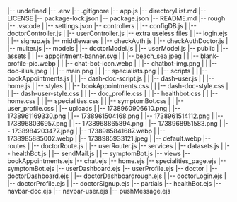 |-- undefined
    |-- .env
    |-- .gitignore
    |-- app.js
    |-- directoryList.md
    |-- LICENSE
    |-- package-lock.json
    |-- package.json
    |-- README.md
    |-- rough
    |-- .vscode
    |   |-- settings.json
    |-- controllers
    |   |-- configDB.js
    |   |-- doctorController.js
    |   |-- userController.js
    |-- extra useless files
    |   |-- login.ejs
    |   |-- signup.ejs
    |-- middlewares
    |   |-- checkAuth.js
    |   |-- checkAuthDoctor.js
    |   |-- multer.js
    |-- models
    |   |-- doctorModel.js
    |   |-- userModel.js
    |-- public
    |   |-- assets
    |   |   |-- appointment-banner.svg
    |   |   |-- beach_sea.jpeg
    |   |   |-- blank-profile-pic.webp
    |   |   |-- chat-bot-icon.webp
    |   |   |-- chatbot-img.png
    |   |   |-- doc-illus.jpeg
    |   |   |-- main.png
    |   |   |-- specialists.png
    |   |-- scripts
    |   |   |-- bookAppointments.js
    |   |   |-- dash-doc-script.js
    |   |   |-- dash-user.js
    |   |   |-- home.js
    |   |-- styles
    |   |   |-- bookAppointments.css
    |   |   |-- dash-doc-style.css
    |   |   |-- dash-user-style.css
    |   |   |-- doc_profile.css
    |   |   |-- healthbot.css
    |   |   |-- home.css
    |   |   |-- specialities.css
    |   |   |-- symptomBot.css
    |   |   |-- user_profile.css
    |   |-- uploads
    |       |-- 1738960906610.png
    |       |-- 1738961169330.png
    |       |-- 1738961504168.png
    |       |-- 1738961514112.png
    |       |-- 1738968036957.png
    |       |-- 1738968865894.png
    |       |-- 1738968951583.png
    |       |-- 1738984203477.jpeg
    |       |-- 1738985841687.webp
    |       |-- 1738985885002.webp
    |       |-- 1738985933121.jpeg
    |       |-- default.webp
    |-- routes
    |   |-- doctorRoute.js
    |   |-- userRouter.js
    |-- services
    |   |-- datasets.js
    |   |-- healthBot.js
    |   |-- sendMail.js
    |   |-- symptomBot.js
    |-- views
        |-- bookAppointments.ejs
        |-- chat.ejs
        |-- home.ejs
        |-- specialities_page.ejs
        |-- symptomBot.ejs
        |-- userDashboard.ejs
        |-- userProfile.ejs
        |-- doctor
        |   |-- doctorDashboard.ejs
        |   |-- doctorDashboardrough.ejs
        |   |-- doctorLogin.ejs
        |   |-- doctorProfile.ejs
        |   |-- doctorSignup.ejs
        |-- partials
            |-- healthBot.ejs
            |-- navbar-doc.ejs
            |-- navbar-user.ejs
            |-- pushMessage.ejs
